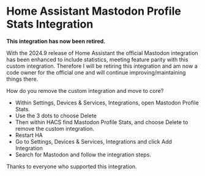 # Home Assistant Mastodon Profile Stats Integration

**This integration has now been retired.**

With the 2024.9 release of Home Assistant the official Mastodon integration has been enhanced to include statistics, meeting feature parity with this custom integration. Therefore I will be retiring this integration and am now a code owner for the official one and will continue improving/maintaining things there.

How do you remove the custom integration and move to core?
* Within Settings, Devices & Services, Integrations, open Mastodon Profile Stats.
* Use the 3 dots to choose Delete
* Then within HACS find Mastodon Profile Stats, and choose Delete to remove the custom integration.
* Restart HA
* Go to Settings, Devices & Services, Integrations and click Add Integration
* Search for Mastodon and follow the integration steps.

Thanks to everyone who supported this integration.
